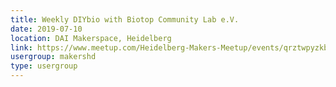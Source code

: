 ```yaml
---
title: Weekly DIYbio with Biotop Community Lab e.V.
date: 2019-07-10
location: DAI Makerspace, Heidelberg
link: https://www.meetup.com/Heidelberg-Makers-Meetup/events/qrztwpyzkbnb/
usergroup: makershd
type: usergroup
---
```

